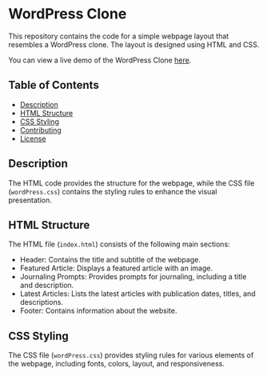 # WordPress Clone

This repository contains the code for a simple webpage layout that resembles a WordPress clone. The layout is designed using HTML and CSS.

You can view a live demo of the WordPress Clone [here](https://whale-app-lbko6.ondigitalocean.app/).

## Table of Contents

- [Description](#description)
- [HTML Structure](#html-structure)
- [CSS Styling](#css-styling)
- [Contributing](#contributing)
- [License](#license)

## Description

The HTML code provides the structure for the webpage, while the CSS file (`wordPress.css`) contains the styling rules to enhance the visual presentation.

## HTML Structure

The HTML file (`index.html`) consists of the following main sections:

- Header: Contains the title and subtitle of the webpage.
- Featured Article: Displays a featured article with an image.
- Journaling Prompts: Provides prompts for journaling, including a title and description.
- Latest Articles: Lists the latest articles with publication dates, titles, and descriptions.
- Footer: Contains information about the website.

## CSS Styling

The CSS file (`wordPress.css`) provides styling rules for various elements of the webpage, including fonts, colors, layout, and responsiveness.
